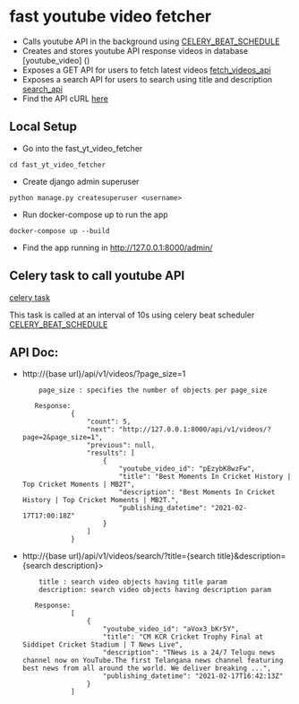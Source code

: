 # fast youtube video fetcher

- Calls youtube API in the background using [CELERY_BEAT_SCHEDULE](https://github.com/ChayanikaMisra/fast_yt_video_fetcher/blob/master/fast_yt_video_fetcher/service_config/settings.py#L135)
- Creates and stores youtube API response videos in database [youtube_video] ()
- Exposes a GET API for users to fetch latest videos [fetch_videos_api](https://github.com/ChayanikaMisra/fast_yt_video_fetcher/blob/master/fast_yt_video_fetcher/video_fetcher/api/views/videos_viewset.py#L19)
- Exposes a search API for users to search using title and description [search_api](https://github.com/ChayanikaMisra/fast_yt_video_fetcher/blob/master/fast_yt_video_fetcher/video_fetcher/api/views/videos_viewset.py#L29)
- Find the API cURL [here](https://github.com/ChayanikaMisra/fast_yt_video_fetcher#api-doc)

## Local Setup
- Go into the fast_yt_video_fetcher
```
cd fast_yt_video_fetcher
```
- Create django admin superuser
```
python manage.py createsuperuser <username>
```
- Run docker-compose up to run the app
```
docker-compose up --build
```
- Find the app running in http://127.0.0.1:8000/admin/

## Celery task to call youtube API
  [celery task](https://github.com/ChayanikaMisra/fast_yt_video_fetcher/blob/master/fast_yt_video_fetcher/video_fetcher/tasks/populate_videos_task.py)

This task is called at an interval of 10s using celery beat scheduler [CELERY_BEAT_SCHEDULE](https://github.com/ChayanikaMisra/fast_yt_video_fetcher/blob/master/fast_yt_video_fetcher/service_config/settings.py#L135)

## API Doc:
- http://{base url}/api/v1/videos/?page_size=1
    ```Query Params:
        page_size : specifies the number of objects per page_size

       Response:
                {
                    "count": 5,
                    "next": "http://127.0.0.1:8000/api/v1/videos/?page=2&page_size=1",
                    "previous": null,
                    "results": [
                        {
                            "youtube_video_id": "pEzybK8wzFw",
                            "title": "Best Moments In Cricket History | Top Cricket Moments | MB2T",
                            "description": "Best Moments In Cricket History | Top Cricket Moments | MB2T.",
                            "publishing_datetime": "2021-02-17T17:00:18Z"
                        }
                    ]
                }

    ```

- http://{base url}/api/v1/videos/search/?title={search title}&description={search description}>
    ```Query Params:
        title : search video objects having title param
        description: search video objects having description param

       Response:
                [
                    {
                        "youtube_video_id": "aVox3_bKr5Y",
                        "title": "CM KCR Cricket Trophy Final at Siddipet Cricket Stadium | T News Live",
                        "description": "TNews is a 24/7 Telugu news channel now on YouTube.The first Telangana news channel featuring best news from all around the world. We deliver breaking ...",
                        "publishing_datetime": "2021-02-17T16:42:13Z"
                    }
                ]

    ```

